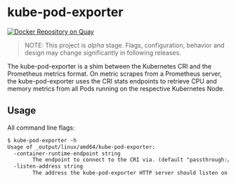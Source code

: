 # kube-pod-exporter

[![Docker Repository on Quay](https://quay.io/repository/brancz/kube-pod-exporter/status "Docker Repository on Quay")](https://quay.io/repository/brancz/kube-pod-exporter)

> NOTE: This project is *alpha* stage. Flags, configuration, behavior and design may change significantly in following releases.

The kube-pod-exporter is a shim between the Kubernetes CRI and the Prometheus metrics format. On metric scrapes from a Prometheus server, the kube-pod-exporter uses the CRI stats endpoints to retrieve CPU and memory metrics from all Pods running on the respective Kubernetes Node.

## Usage

All command line flags:

[embedmd]:# (_output/help.txt)
```txt
$ kube-pod-exporter -h
Usage of _output/linux/amd64/kube-pod-exporter:
  -container-runtime-endpoint string
    	The endpoint to connect to the CRI via. (default "passthrough:///unix///var/run/dockershim.sock")
  -listen-address string
    	The address the kube-pod-exporter HTTP server should listen on.
```
